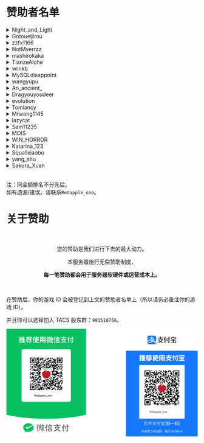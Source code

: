# 赞助者名单

<details><summary>Night_and_Light</summary><ul>
<li>服务器早期所使用的 13600KF 的 VPS 云服务器</li>
<li>14900K 的 VPS 云服务器</li>
</ul></details>

<details><summary>Gotoueijirou</summary><ul>
<li>提供物理机机房</li>
<li>Sakura FRP 账号</li>
</ul></details>

<details><summary>zzfx1166</summary><ul>
<li>1000 元（支付宝）</li>
<li>NatGo 内网穿透服务</li>
</ul></details>

<details><summary>NotMyerrzz</summary><ul>
<li>155.4 元（微信）</li>
<li>一台阿里云服务器</li>
<li>一台雨云服务器</li>
<li>一台亚洲云服务器</li>
<li>OSS 备份存储桶</li>
<li>tac-server.top 域名（1 美元）</li>
<li>redapple-one.top 域名（1.88 美元）</li>
<li>服务器所有内网穿透服务器</li>
</ul></details>

<details><summary>mashirokaka</summary><ul>
<li>391.79 元（微信）</li>
</ul></details>

<details><summary>TianzeAlche</summary><ul>
<li>269 元（微信）</li>
</ul></details>

<details><summary>wrnkb</summary><ul>
<li>150 元（微信）</li>
</ul></details>

<details><summary>MySQLdisappoint</summary><ul>
<li>150 元（支付宝）</li>
</ul></details>

<details><summary>wangyupu</summary><ul>
<li>50 元（支付宝）</li>
<li>100 元（微信）</li>
</ul></details>

<details><summary>An_ancient_</summary><ul>
<li>126.08 元（微信）</li>
</ul></details>

<details><summary>Dragyouyoudeer</summary><ul>
<li>45 元（微信）</li>
</ul></details>

<details><summary>evolution</summary><ul>
<li>40 元（微信）</li>
</ul></details>

<details><summary>Tomlancy</summary><ul>
<li>30 元（支付宝）</li>
</ul></details>

<details><summary>Mrwang1145</summary><ul>
<li>25 元（微信）</li>
</ul></details>

<details><summary>lazycat</summary><ul>
<li>20 元（微信）</li>
</ul></details>

<details><summary>Sam11235</summary><ul>
<li>15 元（微信）</li>
</ul></details>

<details><summary>MOIS</summary><ul>
<li>15 元（爱发电）</li>
</ul></details>

<details><summary>WIN_HORROR</summary><ul>
<li>15 元（微信）</li>
</ul></details>

<details><summary>Katarina_123</summary><ul>
<li>15 元（微信）</li>
</ul></details>

<details><summary>Squallxiaobo</summary><ul>
<li>10 元（微信）</li>
</ul></details>

<details><summary>yang_shu</summary><ul>
<li>10 元（微信）</li>
</ul></details>

<details><summary>Sakura_Xuan</summary><ul>
<li>5 元（微信）</li>
</ul></details>

<br>

注：同金额排名不分先后。  
如有遗漏/错误，请联系`Redapple_one`。

# 关于赞助

<br><p align="center">您的赞助是我们进行下去的最大动力。</p>

<p align="center">本服务器施行无偿赞助制度，</p>

<p align="center"><b>每一笔赞助都会用于服务器软硬件或运营成本上。</b></p><br>

在赞助后，你的游戏 ID 会被登记到上文的赞助者名单上（所以请务必备注你的游戏 ID）。

并且你可以选择加入 TACS 股东群：`991510756`。

![赞助码](./assets/Sponsorship.png)
